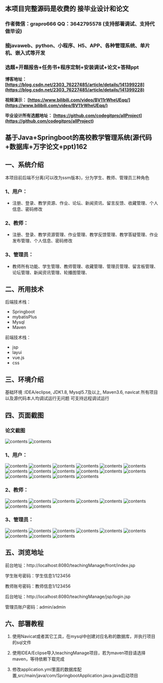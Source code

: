 ## 本项目完整源码是收费的  接毕业设计和论文

### 作者微信：grapro666 QQ：3642795578 (支持部署调试、支持代做毕设)

### 接javaweb、python、小程序、H5、APP、各种管理系统、单片机、嵌入式等开发

### 选题+开题报告+任务书+程序定制+安装调试+论文+答辩ppt

**博客地址：
[https://blog.csdn.net/2303_76227485/article/details/141399228](https://blog.csdn.net/2303_76227485/article/details/141399228)**

**视频演示：
[https://www.bilibili.com/video/BV11rWheUEqq/](https://www.bilibili.com/video/BV11rWheUEqq/)**

**毕业设计所有选题地址：
[https://github.com/codegitpro/allProject](https://github.com/codegitpro/allProject)**

## 基于Java+Springboot的高校教学管理系统(源代码+数据库+万字论文+ppt)162

## 一、系统介绍
本项目前后端不分离(可以改为ssm版本)，分为学生、教师、管理员三种角色
### 1、用户：
- 注册、登录、教学资源、作业、论坛、新闻资讯、留言反馈、收藏管理、个人信息、密码修改
### 2、教师：
- 注册、登录、教学资源管理、作业管理、教学反馈管理、教学答疑管理、作业发布管理、个人信息、密码修改
### 3、管理员：
- 教师所有功能、学生管理、教师管理、收藏管理、管理员管理、留言板管理、论坛管理、新闻资讯管理、轮播图管理、

## 二、所用技术
后端技术栈：
- Springboot
- mybatisPlus
- Mysql
- Maven

前端技术栈：

- jsp
- layui
- vue.js
- css

## 三、环境介绍
基础环境 :IDEA/eclipse, JDK1.8, Mysql5.7及以上, Maven3.6, navicat
所有项目以及源代码本人均调试运行无问题 可支持远程调试运行

## 四、页面截图
### 论文截图
![contents](./picture/picture0.png)
![contents](./picture/picture00.png)
### 1、用户：
![contents](./picture/picture1.png)
![contents](./picture/picture2.png)
![contents](./picture/picture3.png)
![contents](./picture/picture4.png)
![contents](./picture/picture5.png)
![contents](./picture/picture6.png)
![contents](./picture/picture7.png)
![contents](./picture/picture8.png)
![contents](./picture/picture9.png)
![contents](./picture/picture10.png)
![contents](./picture/picture11.png)
![contents](./picture/picture12.png)
![contents](./picture/picture13.png)
![contents](./picture/picture14.png)
![contents](./picture/picture15.png)
![contents](./picture/picture16.png)
### 2、教师：
![contents](./picture/picture17.png)
![contents](./picture/picture18.png)
![contents](./picture/picture19.png)
![contents](./picture/picture20.png)
![contents](./picture/picture21.png)
![contents](./picture/picture22.png)
![contents](./picture/picture23.png)
![contents](./picture/picture24.png)
### 3、管理员：
![contents](./picture/picture25.png)
![contents](./picture/picture26.png)
![contents](./picture/picture27.png)
![contents](./picture/picture28.png)
![contents](./picture/picture29.png)
![contents](./picture/picture30.png)
![contents](./picture/picture31.png)
![contents](./picture/picture32.png)
![contents](./picture/picture33.png)
## 五、浏览地址

前台地址：http://localhost:8080/teachingManage/front/index.jsp

学生账号密码：学生信息1/123456

教师账号密码：教师信息1/123456

后台地址：http://localhost:8080/teachingManage/jsp/login.jsp

管理员账户密码：admin/admin

## 六、部署教程
1. 使用Navicat或者其它工具，在mysql中创建对应名称的数据库，并执行项目的sql文件

2. 使用IDEA/Eclipse导入teachingManage项目，若为maven项目请选择maven，等待依赖下载完成

3. 修改application.yml里面的数据库配置,src/main/java/com/SpringbootApplication.java.java启动项目
